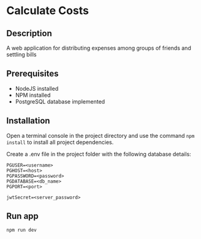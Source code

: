 # Calculate Costs

## Description
A web application for distributing expenses among groups of friends and settling bills

## Prerequisites
* NodeJS installed
* NPM installed
* PostgreSQL database implemented

## Installation
Open a terminal console in the project directory and use the command `npm install` to install all project dependencies.

Create a .env file in the project folder with the following database details:

```
PGUSER=<username>
PGHOST=<host>
PGPASSWORD=<password>
PGDATABASE=<db_name>
PGPORT=<port>

jwtSecret=<server_password>
```

## Run app
```npm run dev```
